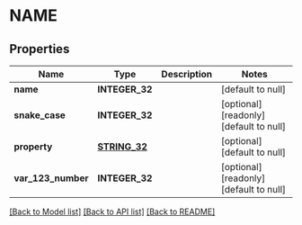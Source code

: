 # NAME

## Properties
Name | Type | Description | Notes
------------ | ------------- | ------------- | -------------
**name** | **INTEGER_32** |  | [default to null]
**snake_case** | **INTEGER_32** |  | [optional] [readonly] [default to null]
**property** | [**STRING_32**](STRING_32.md) |  | [optional] [default to null]
**var_123_number** | **INTEGER_32** |  | [optional] [readonly] [default to null]

[[Back to Model list]](../README.md#documentation-for-models) [[Back to API list]](../README.md#documentation-for-api-endpoints) [[Back to README]](../README.md)


